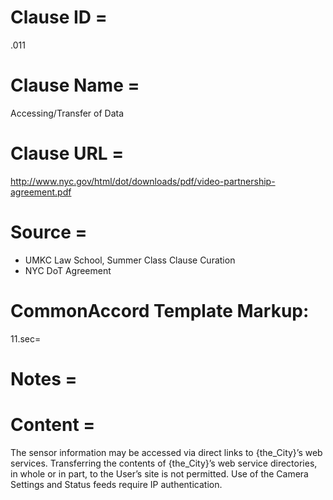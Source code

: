 # Clause ID = 
.011

# Clause Name = 
Accessing/Transfer of Data

# Clause URL = 
http://www.nyc.gov/html/dot/downloads/pdf/video-partnership-agreement.pdf

# Source = 
* UMKC Law School, Summer Class Clause Curation
* NYC DoT Agreement


# CommonAccord Template Markup:   
11.sec=

# Notes = 


# Content = 	
The sensor information may be accessed via direct links to {the_City}’s web services. Transferring the contents of {the_City}’s web service directories, in whole or in part, to the User’s site is not permitted. Use of the Camera Settings and Status feeds require IP authentication.
